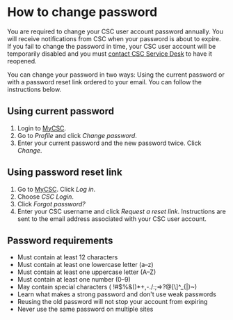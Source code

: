 # How to change password

You are required to change your CSC user account password annually. You will receive notifications from CSC when your password is about to expire. If you fail to change the password in time, your CSC user account will be temporarily disabled and you must [contact CSC Service Desk](../support/contact.md) to have it reopened.

You can change your password in two ways: Using the current password or with a
password reset link ordered to your email. You can follow the instructions below.

## Using current password

1. Login to [MyCSC](http://my.csc.fi).
2. Go to _Profile_ and click _Change password_.
3. Enter your current password and the new password twice. Click _Change_.

## Using password reset link

1. Go to [MyCSC](http://my.csc.fi). Click _Log in_.
2. Choose _CSC Login_.
3. Click _Forgot password?_
4. Enter your CSC username and click _Request a reset link_. Instructions are sent to the email address associated with your CSC user account.

## Password requirements

* Must contain at least 12 characters
* Must contain at least one lowercase letter (a–z)
* Must contain at least one uppercase letter (A–Z)
* Must contain at least one number (0–9)
* May contain special characters ( !#$%&()*+,-./:;=>?@[\\]^_{|}~)
* Learn what makes a strong password and don't use weak passwords
* Reusing the old password will not stop your account from expiring
* Never use the same password on multiple sites
